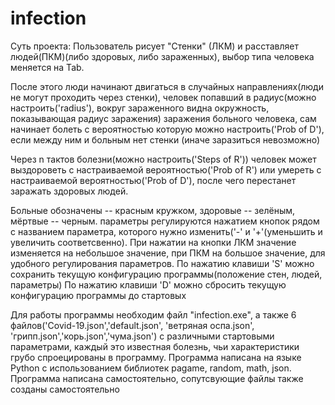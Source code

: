 # infection
Суть проекта:
Пользователь рисует "Стенки" (ЛКМ) и расставляет людей(ПКМ)(либо здоровых, либо зараженных), выбор типа человека меняется на Tab.

После этого люди начинают двигаться в случайных направлениях(люди не могут проходить через стенки), человек попавший в радиус(можно настроить('radius'), вокруг зараженного видна окружность, показывающая радиус заражения) заражения больного человека, сам начинает болеть с вероятностью которую можно настроить('Prob of D'), если между ним и больным нет стенки (иначе заразиться невозможно)

Через n тактов болезни(можно настроить('Steps of R')) человек может выздороветь с настраиваемой вероятностью('Prob of R') или умереть с настраиваемой вероятностью('Prob of D'), после чего перестанет заражать здоровых людей.

Больные обозначены -- красным кружком, здоровые -- зелёным, мёртвые -- черным.
параметры регулируются нажатием кнопок рядом с названием параметра, которого нужно изменить('-' и '+'(уменьшить и увеличить соответсвенно). При нажатии на кнопки ЛКМ значение изменяется на небольшое значение, при ПКМ на большое значение, для удобного регулирования параметров.
По нажатию клавиши 'S' можно сохранить текущую конфигурацию программы(положение стен, людей, параметры)
По нажатию клавиши 'D' можно сбросить текущую конфигурацию программы до стартовых

Для работы программы необходим файл "infection.exe", а также 6 файлов('Covid-19.json','default.json', 'ветряная оспа.json', 'грипп.json','корь.json','чума.json') с различными стартовыми параметрами, каждый это известная болезнь, чьи характеристики грубо спроецированы в программу.
Программа написана на языке Python с использованием библиотек pagame, random, math, json.
Программа написана самостоятельно, сопутсвующие файлы также созданы самостоятельно

